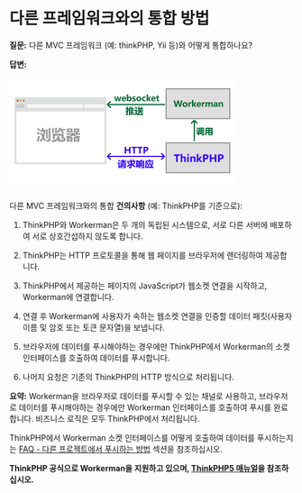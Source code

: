 # 다른 프레임워크와의 통합 방법
**질문:**
다른 MVC 프레임워크 (예: thinkPHP, Yii 등)와 어떻게 통합하나요?

**답변:**

![workerman-thinkphp](../images/workerman-work-with-thinkphp.png)

다른 MVC 프레임워크와의 통합 **건의사항** (예: ThinkPHP를 기준으로):

1. ThinkPHP와 Workerman은 두 개의 독립된 시스템으로, 서로 다른 서버에 배포하여 서로 상호간섭하지 않도록 합니다.

2. ThinkPHP는 HTTP 프로토콜을 통해 웹 페이지를 브라우저에 렌더링하여 제공합니다.

3. ThinkPHP에서 제공하는 페이지의 JavaScript가 웹소켓 연결을 시작하고, Workerman에 연결합니다.

4. 연결 후 Workerman에 사용자가 속하는 웹소켓 연결을 인증할 데이터 패킷(사용자 이름 및 암호 또는 토큰 문자열)을 보냅니다.

5. 브라우저에 데이터를 푸시해야하는 경우에만 ThinkPHP에서 Workerman의 소켓 인터페이스를 호출하여 데이터를 푸시합니다.

6. 나머지 요청은 기존의 ThinkPHP의 HTTP 방식으로 처리됩니다.


**요약:**
Workerman을 브라우저로 데이터를 푸시할 수 있는 채널로 사용하고, 브라우저로 데이터를 푸시해야하는 경우에만 Workerman 인터페이스를 호출하여 푸시를 완료합니다. 비즈니스 로직은 모두 ThinkPHP에서 처리됩니다.


ThinkPHP에서 Workerman 소켓 인터페이스를 어떻게 호출하여 데이터를 푸시하는지는 [FAQ - 다른 프로젝트에서 푸시하는 방법](push-in-other-project.md) 섹션을 참조하십시오.

**ThinkPHP 공식으로 Workerman을 지원하고 있으며, [ThinkPHP5 매뉴얼](https://www.kancloud.cn/manual/thinkphp5/235128)을 참조하십시오.**
